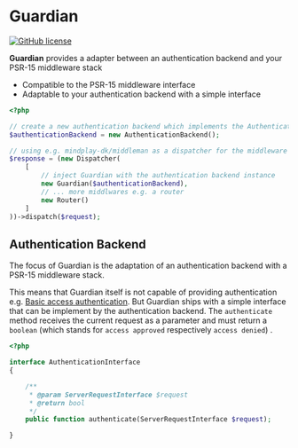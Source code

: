 # Guardian

[![GitHub license](https://img.shields.io/github/license/timtegeler/guardian.svg)]()

**Guardian** provides a adapter between an authentication backend and your PSR-15 middleware stack

- Compatible to the PSR-15 middleware interface 
- Adaptable to your authentication backend with a simple interface

```php
<?php

// create a new authentication backend which implements the AuthenticationInterface
$authenticationBackend = new AuthenticationBackend();

// using e.g. mindplay-dk/middleman as a dispatcher for the middleware stack
$response = (new Dispatcher(
    [   
        // inject Guardian with the authentication backend instance
        new Guardian($authenticationBackend),
        // ... more middlwares e.g. a router
        new Router()
    ]
))->dispatch($request);
```

## Authentication Backend

The focus of Guardian is the adaptation of an authentication backend with a PSR-15 middleware stack. 

This means that Guardian itself is not capable of providing authentication e.g. [Basic access authentication](https://en.wikipedia.org/wiki/Basic_access_authentication). But Guardian ships with a simple interface that can be implement by the authentication backend. The `authenticate` method receives the current request as a parameter and must return a `boolean` (which stands for `access approved` respectively `access denied`) . 
 
```php
<?php

interface AuthenticationInterface
{

    /**
     * @param ServerRequestInterface $request
     * @return bool
     */
    public function authenticate(ServerRequestInterface $request);

}
```
